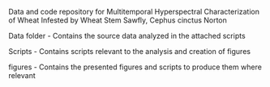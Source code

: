 Data and code repository for Multitemporal Hyperspectral Characterization of Wheat Infested by Wheat Stem Sawfly, Cephus cinctus Norton

Data folder -
  Contains the source data analyzed in the attached scripts

Scripts -
  Contains scripts relevant to the analysis and creation of figures

figures -
  Contains the presented figures and scripts to produce them where relevant

